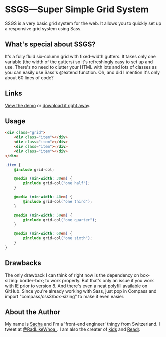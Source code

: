 # SSGS—Super Simple Grid System

SSGS is a very basic grid system for the web. It allows you to quickly set up a responsive grid system using Sass.

## What's special about SSGS?

It's a fully fluid six-column grid with fixed-width gutters. It takes only one variable (the width of the gutters) so it's refreshingly easy to set up and use. There's no need to clutter your HTML with lots and lots of classes as you can easily use Sass's @extend function. Oh, and did I mention it's only about 60 lines of code?

## Links

[View the demo](http://radlikewhoa.github.com/SSGS) or [download it right away](https://github.com/RadLikeWhoa/SSGS/zipball/master).

## Usage

```html
<div class="grid">
    <div class="item"></div>
    <div class="item"></div>
    <div class="item"></div>
    <div class="item"></div>
</div>
```

```css
.item {
    @include grid-col;

    @media (min-width: 30em) {
        @include grid-col("one half");
    }

    @media (min-width: 40em) {
        @include grid-col("one third");
    }

    @media (min-width: 50em) {
        @include grid-col("one quarter");
    }

    @media (min-width: 60em) {
        @include grid-col("one sixth");
    }
}
```

## Drawbacks

The only drawback I can think of right now is the dependency on box-sizing: border-box; to work properly. But that's only an issue if you work with IE prior to version 8. And there's even a neat polyfill available on GitHub. Since you're already working with Sass, just pop in Compass and import "compass/css3/box-sizing" to make it even easier.

## About the Author

My name is [Sacha](http://sachaschmid.ch) and I'm a 'front-end engineer' thingy from Switzerland. I tweet at [@RadLikeWhoa_](http://twitter.com/RadLikeWhoa_). I am also the creater of [kids](http://codepen.io/RadLikeWhoa/full/cAJEo) and [Readr](http://readrtheme.tumblr.com).
